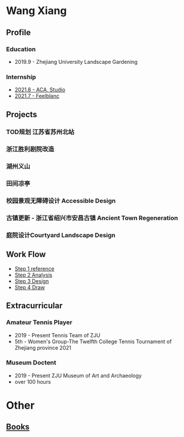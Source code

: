 # Wang Xiang
## Profile
### Education
- 2019.9 - Zhejiang University Landscape Gardening

### Internship
- [2021.8 - ACA. Studio](internwork/aca.md)
- [2021.7 - Feelblanc](internwork/feelblanc.md)

## Projects
### TOD规划 江苏省苏州北站
### 浙江胜利剧院改造
### 湖州义山
### 田间凉亭
### 校园景观无障碍设计 Accessible Design 
### 古镇更新 - 浙江省绍兴市安昌古镇 Ancient Town Regeneration 
### 庭院设计Courtyard Landscape Design 

## Work Flow
- [Step 1 reference](website/path/reference.md)
- [Step 2 Analysis](website/path/analysis.md)
- [Step 3 Design](website/path/design.md)
- [Step 4 Draw](website/path/draw.md)

## Extracurricular
### Amateur Tennis Player
- 2019 - Present Tennis Team of ZJU   
- 5th - Women's Group-The Twelfth College Tennis Tournament of Zhejiang province 2021

### Museum Doctent
- 2019 - Present ZJU Museum of Art and Archaeology
- over 100 hours

# Other
## [Books](other/books.md)


